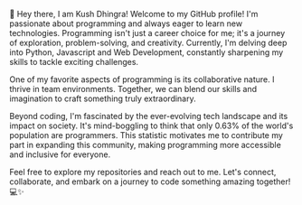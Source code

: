 👋 Hey there, I am Kush Dhingra!
Welcome to my GitHub profile! I'm passionate about programming and always eager to learn new technologies. Programming isn't just a career choice for me; it's a journey of exploration, problem-solving, and creativity. Currently, I'm delving deep into Python, Javascript and Web Development, constantly sharpening my skills to tackle exciting challenges.

One of my favorite aspects of programming is its collaborative nature. I thrive in team environments. Together, we can blend our skills and imagination to craft something truly extraordinary.

Beyond coding, I'm fascinated by the ever-evolving tech landscape and its impact on society. It's mind-boggling to think that only 0.63% of the world's population are programmers. This statistic motivates me to contribute my part in expanding this community, making programming more accessible and inclusive for everyone.

Feel free to explore my repositories and reach out to me. Let's connect, collaborate, and embark on a journey to code something amazing together! 💻✨
